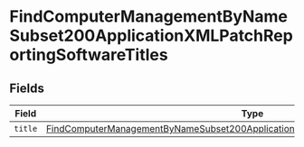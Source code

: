 # FindComputerManagementByNameSubset200ApplicationXMLPatchReportingSoftwareTitles


## Fields

| Field                                                                                                                                                                                                   | Type                                                                                                                                                                                                    | Required                                                                                                                                                                                                | Description                                                                                                                                                                                             |
| ------------------------------------------------------------------------------------------------------------------------------------------------------------------------------------------------------- | ------------------------------------------------------------------------------------------------------------------------------------------------------------------------------------------------------- | ------------------------------------------------------------------------------------------------------------------------------------------------------------------------------------------------------- | ------------------------------------------------------------------------------------------------------------------------------------------------------------------------------------------------------- |
| `title`                                                                                                                                                                                                 | [FindComputerManagementByNameSubset200ApplicationXMLPatchReportingSoftwareTitlesTitle](../../models/operations/findcomputermanagementbynamesubset200applicationxmlpatchreportingsoftwaretitlestitle.md) | :heavy_minus_sign:                                                                                                                                                                                      | N/A                                                                                                                                                                                                     |
